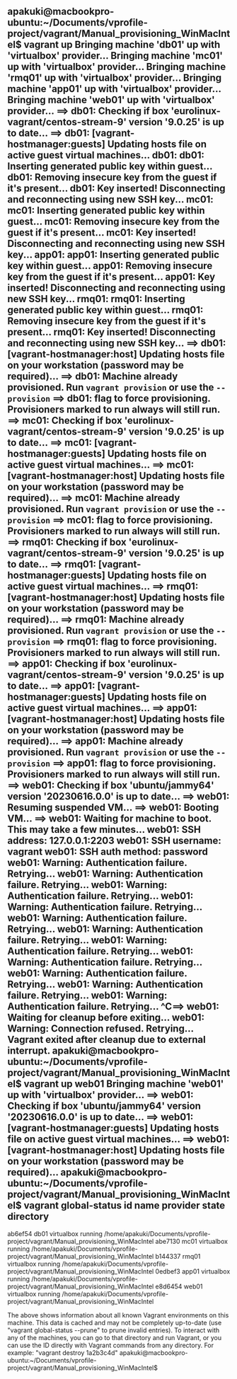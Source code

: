 apakuki@macbookpro-ubuntu:~/Documents/vprofile-project/vagrant/Manual_provisioning_WinMacIntel$ vagrant up
Bringing machine 'db01' up with 'virtualbox' provider...
Bringing machine 'mc01' up with 'virtualbox' provider...
Bringing machine 'rmq01' up with 'virtualbox' provider...
Bringing machine 'app01' up with 'virtualbox' provider...
Bringing machine 'web01' up with 'virtualbox' provider...
==> db01: Checking if box 'eurolinux-vagrant/centos-stream-9' version '9.0.25' is up to date...
==> db01: [vagrant-hostmanager:guests] Updating hosts file on active guest virtual machines...
    db01: 
    db01: Inserting generated public key within guest...
    db01: Removing insecure key from the guest if it's present...
    db01: Key inserted! Disconnecting and reconnecting using new SSH key...
    mc01: 
    mc01: Inserting generated public key within guest...
    mc01: Removing insecure key from the guest if it's present...
    mc01: Key inserted! Disconnecting and reconnecting using new SSH key...
    app01: 
    app01: Inserting generated public key within guest...
    app01: Removing insecure key from the guest if it's present...
    app01: Key inserted! Disconnecting and reconnecting using new SSH key...
    rmq01: 
    rmq01: Inserting generated public key within guest...
    rmq01: Removing insecure key from the guest if it's present...
    rmq01: Key inserted! Disconnecting and reconnecting using new SSH key...
==> db01: [vagrant-hostmanager:host] Updating hosts file on your workstation (password may be required)...
==> db01: Machine already provisioned. Run `vagrant provision` or use the `--provision`
==> db01: flag to force provisioning. Provisioners marked to run always will still run.
==> mc01: Checking if box 'eurolinux-vagrant/centos-stream-9' version '9.0.25' is up to date...
==> mc01: [vagrant-hostmanager:guests] Updating hosts file on active guest virtual machines...
==> mc01: [vagrant-hostmanager:host] Updating hosts file on your workstation (password may be required)...
==> mc01: Machine already provisioned. Run `vagrant provision` or use the `--provision`
==> mc01: flag to force provisioning. Provisioners marked to run always will still run.
==> rmq01: Checking if box 'eurolinux-vagrant/centos-stream-9' version '9.0.25' is up to date...
==> rmq01: [vagrant-hostmanager:guests] Updating hosts file on active guest virtual machines...
==> rmq01: [vagrant-hostmanager:host] Updating hosts file on your workstation (password may be required)...
==> rmq01: Machine already provisioned. Run `vagrant provision` or use the `--provision`
==> rmq01: flag to force provisioning. Provisioners marked to run always will still run.
==> app01: Checking if box 'eurolinux-vagrant/centos-stream-9' version '9.0.25' is up to date...
==> app01: [vagrant-hostmanager:guests] Updating hosts file on active guest virtual machines...
==> app01: [vagrant-hostmanager:host] Updating hosts file on your workstation (password may be required)...
==> app01: Machine already provisioned. Run `vagrant provision` or use the `--provision`
==> app01: flag to force provisioning. Provisioners marked to run always will still run.
==> web01: Checking if box 'ubuntu/jammy64' version '20230616.0.0' is up to date...
==> web01: Resuming suspended VM...
==> web01: Booting VM...
==> web01: Waiting for machine to boot. This may take a few minutes...
    web01: SSH address: 127.0.0.1:2203
    web01: SSH username: vagrant
    web01: SSH auth method: password
    web01: Warning: Authentication failure. Retrying...
    web01: Warning: Authentication failure. Retrying...
    web01: Warning: Authentication failure. Retrying...
    web01: Warning: Authentication failure. Retrying...
    web01: Warning: Authentication failure. Retrying...
    web01: Warning: Authentication failure. Retrying...
    web01: Warning: Authentication failure. Retrying...
    web01: Warning: Authentication failure. Retrying...
    web01: Warning: Authentication failure. Retrying...
    web01: Warning: Authentication failure. Retrying...
    web01: Warning: Authentication failure. Retrying...
^C==> web01: Waiting for cleanup before exiting...
    web01: Warning: Connection refused. Retrying...
Vagrant exited after cleanup due to external interrupt.
apakuki@macbookpro-ubuntu:~/Documents/vprofile-project/vagrant/Manual_provisioning_WinMacIntel$ vagrant up web01
Bringing machine 'web01' up with 'virtualbox' provider...
==> web01: Checking if box 'ubuntu/jammy64' version '20230616.0.0' is up to date...
==> web01: [vagrant-hostmanager:guests] Updating hosts file on active guest virtual machines...
==> web01: [vagrant-hostmanager:host] Updating hosts file on your workstation (password may be required)...
apakuki@macbookpro-ubuntu:~/Documents/vprofile-project/vagrant/Manual_provisioning_WinMacIntel$ vagrant global-status
id       name   provider   state   directory                                                                        
--------------------------------------------------------------------------------------------------------------------
ab6ef54  db01   virtualbox running /home/apakuki/Documents/vprofile-project/vagrant/Manual_provisioning_WinMacIntel 
abe7130  mc01   virtualbox running /home/apakuki/Documents/vprofile-project/vagrant/Manual_provisioning_WinMacIntel 
b144337  rmq01  virtualbox running /home/apakuki/Documents/vprofile-project/vagrant/Manual_provisioning_WinMacIntel 
0edbef3  app01  virtualbox running /home/apakuki/Documents/vprofile-project/vagrant/Manual_provisioning_WinMacIntel 
e8d6454  web01  virtualbox running /home/apakuki/Documents/vprofile-project/vagrant/Manual_provisioning_WinMacIntel 
 
The above shows information about all known Vagrant environments
on this machine. This data is cached and may not be completely
up-to-date (use "vagrant global-status --prune" to prune invalid
entries). To interact with any of the machines, you can go to that
directory and run Vagrant, or you can use the ID directly with
Vagrant commands from any directory. For example:
"vagrant destroy 1a2b3c4d"
apakuki@macbookpro-ubuntu:~/Documents/vprofile-project/vagrant/Manual_provisioning_WinMacIntel$ 
